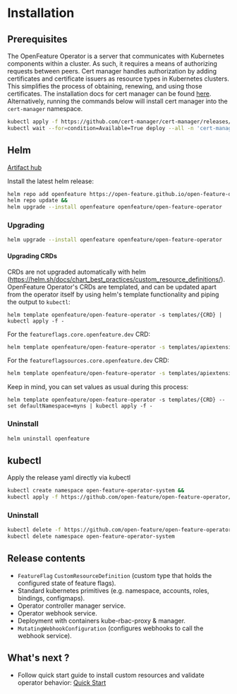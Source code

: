 # Installation 

## Prerequisites

The OpenFeature Operator is a server that communicates with Kubernetes components within a cluster. As such, it requires a means of authorizing requests between peers. Cert manager handles authorization by adding certificates and certificate issuers as resource types in Kubernetes clusters. This simplifies the process of obtaining, renewing, and using those certificates.
The installation docs for cert manager can be found [here](https://cert-manager.io/docs/installation/kubernetes/).
Alternatively, running the commands below will install cert manager into the `cert-manager` namespace.

```sh
kubectl apply -f https://github.com/cert-manager/cert-manager/releases/download/v1.12.0/cert-manager.yaml &&
kubectl wait --for=condition=Available=True deploy --all -n 'cert-manager'
```

## Helm

[Artifact hub](https://artifacthub.io/packages/helm/open-feature-operator/open-feature-operator)

Install the latest helm release:
```sh
helm repo add openfeature https://open-feature.github.io/open-feature-operator/ &&
helm repo update &&
helm upgrade --install openfeature openfeature/open-feature-operator
```

### Upgrading

```sh
helm upgrade --install openfeature openfeature/open-feature-operator
```

#### Upgrading CRDs

CRDs are not upgraded automatically with helm (https://helm.sh/docs/chart_best_practices/custom_resource_definitions/).
OpenFeature Operator's CRDs are templated, and can be updated apart from the operator itself by using helm's template functionality and piping the output to `kubectl`:

```console
helm template openfeature/open-feature-operator -s templates/{CRD} | kubectl apply -f -
```

For the `featureflags.core.openfeature.dev` CRD:

```sh
helm template openfeature/open-feature-operator -s templates/apiextensions.k8s.io_v1_customresourcedefinition_featureflags.core.openfeature.dev.yaml | kubectl apply -f -
```

For the `featureflagsources.core.openfeature.dev` CRD:

```sh
helm template openfeature/open-feature-operator -s templates/apiextensions.k8s.io_v1_customresourcedefinition_featureflagsources.core.openfeature.dev.yaml | kubectl apply -f -
```

Keep in mind, you can set values as usual during this process:

```console
helm template openfeature/open-feature-operator -s templates/{CRD} --set defaultNamespace=myns | kubectl apply -f -
```

### Uninstall
```sh
helm uninstall openfeature
```

## kubectl
Apply the release yaml directly via kubectl
<!-- x-release-please-start-version -->
```sh
kubectl create namespace open-feature-operator-system &&
kubectl apply -f https://github.com/open-feature/open-feature-operator/releases/download/v0.3.0/release.yaml
```
<!-- x-release-please-end -->
### Uninstall
<!-- x-release-please-start-version -->
```sh
kubectl delete -f https://github.com/open-feature/open-feature-operator/releases/download/v0.3.0/release.yaml &&
kubectl delete namespace open-feature-operator-system
```
<!-- x-release-please-end -->

## Release contents
- `FeatureFlag` `CustomResourceDefinition` (custom type that holds the configured state of feature flags).
- Standard kubernetes primitives (e.g. namespace, accounts, roles, bindings, configmaps).
- Operator controller manager service.
- Operator webhook service.
- Deployment with containers kube-rbac-proxy & manager.
- `MutatingWebhookConfiguration` (configures webhooks to call the webhook service).


## What's next ?

- Follow quick start guide to install custom resources and validate operator behavior: [Quick Start](./quick_start.md)
